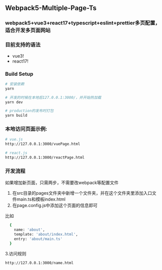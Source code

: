 ## Webpack5-Multiple-Page-Ts

### webpack5+vue3+react17+typescript+eslint+prettier多页配置，适合开发多页面网站

### 目前支持的语法
- vue3!
- react17!
### Build Setup

``` bash
# 安装依赖
yarn

# 开发的时候在本地启127.0.0.1:3000/，并开始热加载
yarn dev

# production的发布时打包
yarn build

```

### 本地访问页面示例:
``` bash
# vue.js
http://127.0.0.1:3000/vuePage.html

# react.js
http://127.0.0.1:3000/reactPage.html

```

### 开发流程

如果增加新页面，只需两步，不需要改webpack等配置文件

1. 在src目录的pages文件夹中新增一个文件夹，并在这个文件夹里添加入口文件main.ts和模板index.html
2. 在page.config.js中添加这个页面的信息即可

比如
``` bash
  {
    name: 'about',
    template: 'about/index.html',
    entry: 'about/main.ts'
  }

```
3.访问规则
``` bash
http://127.0.0.1:3000/name.html
```

